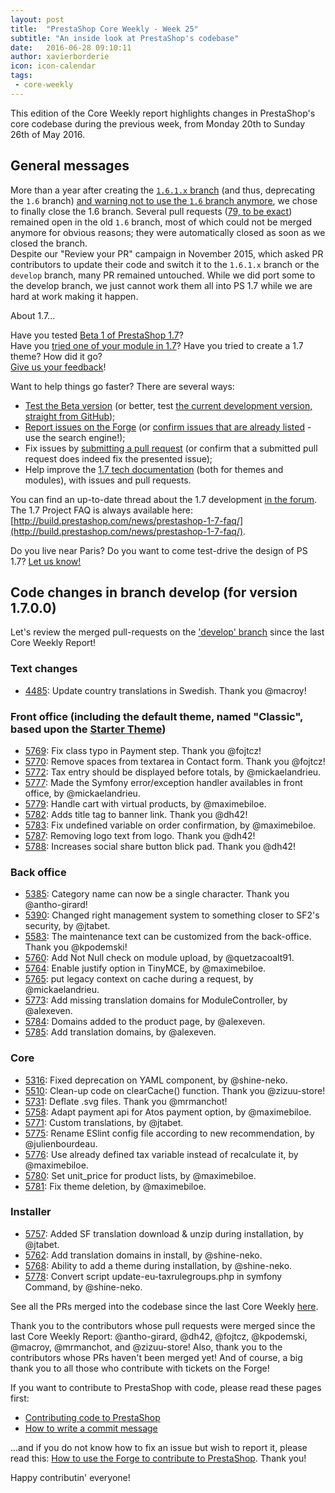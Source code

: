 ```yaml
---
layout: post
title:  "PrestaShop Core Weekly - Week 25"
subtitle: "An inside look at PrestaShop's codebase"
date:   2016-06-28 09:10:11
author: xavierborderie
icon: icon-calendar
tags:
 - core-weekly
---
```


This edition of the Core Weekly report highlights changes in PrestaShop's core codebase during the previous week, from Monday 20th to Sunday 26th of May 2016.


## General messages

More than a year after creating the [`1.6.1.x` branch](https://github.com/PrestaShop/PrestaShop/tree/1.6.1.x) (and thus, deprecating the `1.6` branch) [and warning not to use the `1.6` branch anymore](http://build.prestashop.com/news/introducing-new-branching-model-prestashop/), we chose to finally close the 1.6 branch. Several pull requests ([79, to be exact](http://build.prestashop.com/news/review-your-pull-requests/)) remained open in the old `1.6` branch, most of which could not be merged anymore for obvious reasons; they were automatically closed as soon as we closed the branch. <br/>
Despite our "Review your PR" campaign in November 2015, which asked PR contributors to update their code and switch it to the `1.6.1.x` branch or the `develop` branch, many PR remained untouched. While we did port some to the develop branch, we just cannot work them all into PS 1.7 while we are hard at work making it happen.

About 1.7...

Have you tested [Beta 1 of PrestaShop 1.7](https://www.prestashop.com/en/1.7)?<br/>
Have you [tried one of your module in 1.7](http://build.prestashop.com/news/module-development-changes-in-17/)? Have you tried to create a 1.7 theme? How did it go?<br/>
[Give us your feedback](http://build.prestashop.com/news/prestashop-1-7-beta-1-open-for-feedback/)!

Want to help things go faster? There are several ways: 

 * [Test the Beta version](http://build.prestashop.com/news/prestashop-1-7-beta-1-open-for-feedback/) (or better, test [the current development version, straight from GitHub](https://github.com/PrestaShop/PrestaShop/tree/develop));
 * [Report issues on the Forge](http://forge.prestashop.com/secure/CreateIssue!default.jspa?selectedProjectId=11322&issuetype=1) (or [confirm issues that are already listed](http://forge.prestashop.com/browse/BOOM-738?jql=project%20%3D%20BOOM%20AND%20created%3E%3D-1w%20ORDER%20BY%20created%20DESC) - use the search engine!); 
 * Fix issues by [submitting a pull request](https://github.com/PrestaShop/PrestaShop/pulls) (or confirm that a submitted pull request does indeed fix the presented issue); 
 * Help improve the [1.7 tech documentation](https://github.com/PrestaShop/docs) (both for themes and modules), with issues and pull requests.

You can find an up-to-date thread about the 1.7 development [in the forum](https://www.prestashop.com/forums/topic/480580-want-to-know-more-about-17/).<br/>
The 1.7 Project FAQ is always available here: [http://build.prestashop.com/news/prestashop-1-7-faq/](http://build.prestashop.com/news/prestashop-1-7-faq/).

Do you live near Paris? Do you want to come test-drive the design of PS 1.7? [Let us know!](http://build.prestashop.com/news/call-for-user-testing-volunteers/)


## Code changes in branch develop (for version 1.7.0.0)

Let's review the merged pull-requests on the ['develop' branch](https://github.com/PrestaShop/PrestaShop/tree/develop) since the last Core Weekly Report!
 

### Text changes

 * [4485](https://github.com/PrestaShop/PrestaShop/pull/4485): Update country translations in Swedish. Thank you @macroy!
 
 
### Front office (including the default theme, named "Classic", based upon the [Starter Theme](https://github.com/PrestaShop/PrestaShop/tree/develop/themes/classic))

 * [5769](https://github.com/PrestaShop/PrestaShop/pull/5769): Fix class typo in Payment step. Thank you @fojtcz!
 * [5770](https://github.com/PrestaShop/PrestaShop/pull/5770): Remove spaces from textarea in Contact form. Thank you @fojtcz!
 * [5772](https://github.com/PrestaShop/PrestaShop/pull/5772): Tax entry should be displayed before totals, by @mickaelandrieu.
 * [5777](https://github.com/PrestaShop/PrestaShop/pull/5777): Made the Symfony error/exception handler availables in front office, by @mickaelandrieu.
 * [5779](https://github.com/PrestaShop/PrestaShop/pull/5779): Handle cart with virtual products, by @maximebiloe.
 * [5782](https://github.com/PrestaShop/PrestaShop/pull/5782): Adds title tag to banner link. Thank you @dh42!
 * [5783](https://github.com/PrestaShop/PrestaShop/pull/5783): Fix undefined variable on order confirmation, by @maximebiloe.
 * [5787](https://github.com/PrestaShop/PrestaShop/pull/5787): Removing logo text from logo. Thank you @dh42!
 * [5788](https://github.com/PrestaShop/PrestaShop/pull/5788): Increases social share button blick pad. Thank you @dh42! 


### Back office

 * [5385](https://github.com/PrestaShop/PrestaShop/pull/5385): Category name can now be a single character. Thank you @antho-girard!
 * [5390](https://github.com/PrestaShop/PrestaShop/pull/5390): Changed right management system to something closer to SF2's security, by @jtabet.
 * [5583](https://github.com/PrestaShop/PrestaShop/pull/5583): The maintenance text can be customized from the back-office. Thank you @kpodemski!
 * [5760](https://github.com/PrestaShop/PrestaShop/pull/5760): Add Not Null check on module upload, by @quetzacoalt91.
 * [5764](https://github.com/PrestaShop/PrestaShop/pull/5764): Enable justify option in TinyMCE, by @maximebiloe.
 * [5765](https://github.com/PrestaShop/PrestaShop/pull/5765): put legacy context on cache during a request, by @mickaelandrieu.
 * [5773](https://github.com/PrestaShop/PrestaShop/pull/5773): Add missing translation domains for ModuleController, by @alexeven.
 * [5784](https://github.com/PrestaShop/PrestaShop/pull/5784): Domains added to the product page, by @alexeven.
 * [5785](https://github.com/PrestaShop/PrestaShop/pull/5785): Add translation domains, by @alexeven.

 
### Core

 * [5316](https://github.com/PrestaShop/PrestaShop/pull/5316): Fixed deprecation on YAML component, by @shine-neko.
 * [5510](https://github.com/PrestaShop/PrestaShop/pull/5510): Clean-up code on clearCache() function. Thank you @zizuu-store!
 * [5731](https://github.com/PrestaShop/PrestaShop/pull/5731): Deflate .svg files. Thank you @mrmanchot!
 * [5758](https://github.com/PrestaShop/PrestaShop/pull/5758): Adapt payment api for Atos payment option, by @maximebiloe.
 * [5771](https://github.com/PrestaShop/PrestaShop/pull/5771): Custom translations, by @jtabet.
 * [5775](https://github.com/PrestaShop/PrestaShop/pull/5775): Rename ESlint config file according to new recommendation, by @julienbourdeau.
 * [5776](https://github.com/PrestaShop/PrestaShop/pull/5776): Use already defined tax variable instead of recalculate it, by @maximebiloe.
 * [5780](https://github.com/PrestaShop/PrestaShop/pull/5780): Set unit_price for product lists, by @maximebiloe.
 * [5781](https://github.com/PrestaShop/PrestaShop/pull/5781): Fix theme deletion, by @maximebiloe.
 
 
### Installer

 * [5757](https://github.com/PrestaShop/PrestaShop/pull/5757): Added SF translation download & unzip during installation, by @jtabet.
 * [5762](https://github.com/PrestaShop/PrestaShop/pull/5762): Add translation domains in install, by @shine-neko.
 * [5768](https://github.com/PrestaShop/PrestaShop/pull/5768): Ability to add a theme during installation, by @shine-neko.
 * [5778](https://github.com/PrestaShop/PrestaShop/pull/5778): Convert script update-eu-taxrulegroups.php in symfony Command, by @shine-neko.
 
 

See all the PRs merged into the codebase since the last Core Weekly [here](https://github.com/PrestaShop/PrestaShop/pulls?utf8=%E2%9C%93&q=is%3Apr%20is%3Aclosed%20merged%3A2016-06-20..2016-06-26%20base%3Adevelop%20).

Thank you to the contributors whose pull requests were merged since the last Core Weekly Report: @antho-girard, @dh42, @fojtcz, @kpodemski, @macroy, @mrmanchot, and @zizuu-store! Also, thank you to the contributors whose PRs haven't been merged yet! And of course, a big thank you to all those who contribute with tickets on the Forge!

If you want to contribute to PrestaShop with code, please read these pages first:

 * [Contributing code to PrestaShop](http://doc.prestashop.com/display/PS16/Contributing+code+to+PrestaShop)
 * [How to write a commit message](http://doc.prestashop.com/display/PS16/How+to+write+a+commit+message)

...and if you do not know how to fix an issue but wish to report it, please read this: [How to use the Forge to contribute to PrestaShop](http://doc.prestashop.com/display/PS16/How+to+use+the+Forge+to+contribute+to+PrestaShop). Thank you!

Happy contributin' everyone!
